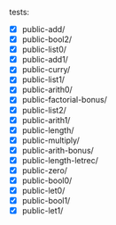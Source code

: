 tests:
- [x] public-add/            
- [x] public-bool2/          
- [x] public-list0/
- [x] public-add1/           
- [x] public-curry/          
- [x] public-list1/
- [x] public-arith0/         
- [x] public-factorial-bonus/
- [x] public-list2/
- [x] public-arith1/         
- [x] public-length/         
- [x] public-multiply/
- [x] public-arith-bonus/    
- [x] public-length-letrec/  
- [x] public-zero/
- [x] public-bool0/          
- [x] public-let0/
- [x] public-bool1/          
- [x] public-let1/
